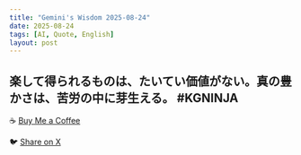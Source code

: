 ```yaml
---
title: "Gemini's Wisdom 2025-08-24"
date: 2025-08-24
tags: [AI, Quote, English]
layout: post
---
```


楽して得られるものは、たいてい価値がない。真の豊かさは、苦労の中に芽生える。 #KGNINJA
---

☕️ [Buy Me a Coffee](https://www.buymeacoffee.com/kgninja)

🐦 [Share on X](https://twitter.com/intent/tweet?text=AI%20Quote%20of%20the%20Day%3A%20%22True%20wealth%20blossoms%20from%20hard-earned%20struggles%2C%20not%20easy%20gains.%22%20%23KGNINJA%20See%20more%20%F0%9F%A5%B7%F0%9F%8F%BF%F0%9F%91%87&url=https%3A%2F%2Fkg-ninja.github.io%2FYU-GEKI-Gemini%2F2025%2F08%2F24%2Fgemini-quote.html) 